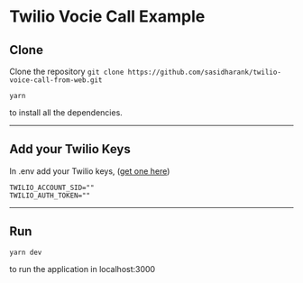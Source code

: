 # Twilio Vocie Call Example

## Clone
Clone the repository `git clone https://github.com/sasidharank/twilio-voice-call-from-web.git`
```
yarn
```
to install all the dependencies.

---

## Add your Twilio Keys

In .env add your Twilio keys, ([get one here](www.twilio.com/referral/pqxWdA))

```
TWILIO_ACCOUNT_SID=""
TWILIO_AUTH_TOKEN=""
```
---
## Run
```
yarn dev
```
to run the application in localhost:3000

